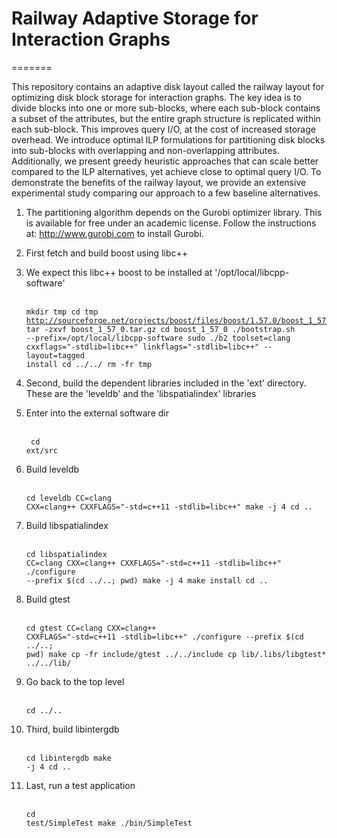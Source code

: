 # Railway Adaptive Storage for Interaction Graphs
=======

This repository contains an adaptive disk layout called the railway layout for
optimizing disk block storage for interaction graphs. The key idea is to divide
blocks into one or more sub-blocks, where each sub-block contains a subset of
the attributes, but the entire graph structure is replicated within each
sub-block. This improves query I/O, at the cost of increased storage overhead.
We introduce optimal ILP formulations for partitioning disk blocks into
sub-blocks with overlapping and non-overlapping attributes. Additionally, we
present greedy heuristic approaches that can scale better compared to the ILP
alternatives, yet achieve close to optimal query I/O. To demonstrate the
benefits of the railway layout, we provide an extensive experimental study
comparing our approach to a few baseline alternatives.


1. The partitioning algorithm depends on the Gurobi optimizer library. This is available
   for free under an academic license. Follow the instructions at: http://www.gurobi.com to install Gurobi.

2. First fetch and build boost using libc++
3. We expect this libc++ boost to be installed at '/opt/local/libcpp-software'
<br/><br/><pre><code>mkdir tmp
cd tmp
http://sourceforge.net/projects/boost/files/boost/1.57.0/boost_1_57_0.tar.gz
tar -zxvf boost_1_57_0.tar.gz
cd boost_1_57_0
./bootstrap.sh --prefix=/opt/local/libcpp-software
sudo ./b2 toolset=clang cxxflags="-stdlib=libc++" linkflags="-stdlib=libc++" --layout=tagged  install
cd ../../
rm -fr tmp
</code></pre>

4. Second, build the dependent libraries included in the 'ext' directory. These are the 'leveldb' and the 'libspatialindex' libraries

5. Enter into the external software dir
<br/><br/><pre><code>
cd ext/src
</code></pre>

6. Build leveldb
<br/><br/><pre><code>cd leveldb
CC=clang CXX=clang++ CXXFLAGS="-std=c++11 -stdlib=libc++" make -j 4
cd ..
</code></pre>

7. Build libspatialindex
<br/><br/><pre><code>cd libspatialindex
CC=clang CXX=clang++  CXXFLAGS="-std=c++11 -stdlib=libc++" ./configure --prefix $(cd ../..; pwd)
make -j 4
make install
cd ..
</code></pre>

8. Build gtest
<br/><br/><pre><code>cd gtest
CC=clang CXX=clang++  CXXFLAGS="-std=c++11 -stdlib=libc++" ./configure --prefix $(cd ../..; pwd)
make
cp -fr include/gtest ../../include
cp lib/.libs/libgtest* ../../lib/
</code></pre>

9. Go back to the top level
<br/><br/><pre><code>cd ../..
</code></pre>

10. Third, build libintergdb
<br/><br/><pre><code>cd libintergdb
make -j 4
cd ..
</code></pre>

11. Last, run a test application
<br/><br/><pre><code>cd test/SimpleTest
make
./bin/SimpleTest 
</code></pre>






